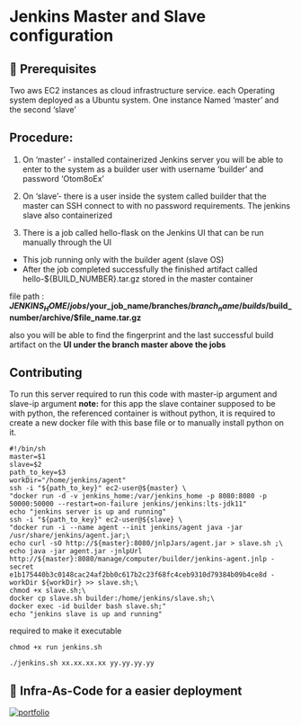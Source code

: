 # Jenkins Master and Slave configuration

## 🧰 Prerequisites
Two aws EC2 instances as cloud infrastructure service.
each Operating system deployed as a Ubuntu system. 
One instance Named ‘master’ and the second ‘slave’

## Procedure: 
1. On ‘master’ - installed containerized Jenkins server
	you will be able to enter to the system as a builder user with username ‘builder’ and password ‘Otom8oEx’

2. On ‘slave’- there is a user inside the system called builder that the master can SSH connect to with no password requirements.
	The jenkins slave also containerized
   
3. There is a job called hello-flask on the Jenkins UI that can be run manually through the UI
- This job running only with the builder agent (slave OS)
- After the job completed successfully the finished artifact called hello-${BUILD_NUMBER}.tar.gz stored in the master container

file path : 
**$JENKINS_HOME/jobs/$your_job_name/branches/$branch_name/builds/$build_number/archive/$file_name.tar.gz**

also you will be able to find the fingerprint and the last successful build artifact on the 
**UI under the branch master above the jobs**
  
## Contributing
To run this server required to run this code with master-ip argument and slave-ip argument
**note:** for this app the slave container supposed to be with python, the referenced container is without python, 
it is required to create a new docker file with this base file or to manually install python on it.

```
#!/bin/sh
master=$1
slave=$2
path_to_key=$3
workDir="/home/jenkins/agent"
ssh -i "${path_to_key}" ec2-user@${master} \
"docker run -d -v jenkins_home:/var/jenkins_home -p 8080:8080 -p 50000:50000 --restart=on-failure jenkins/jenkins:lts-jdk11"
echo "jenkins server is up and running"
ssh -i "${path_to_key}" ec2-user@${slave} \
"docker run -i --name agent --init jenkins/agent java -jar /usr/share/jenkins/agent.jar;\
echo curl -sO http://${master}:8080/jnlpJars/agent.jar > slave.sh ;\
echo java -jar agent.jar -jnlpUrl http://${master}:8080/manage/computer/builder/jenkins-agent.jnlp -secret e1b175440b3c0148cac24af2bb0c617b2c23f68fc4ceb9310d79384b09b4ce8d -workDir ${workDir} >> slave.sh;\
chmod +x slave.sh;\
docker cp slave.sh builder:/home/jenkins/slave.sh;\
docker exec -id builder bash slave.sh;"
echo "jenkins slave is up and running"
```

required to make it executable

```
chmod +x run jenkins.sh
```

```
./jenkins.sh xx.xx.xx.xx yy.yy.yy.yy
```
  
## 🔗 Infra-As-Code for a easier deployment
[![portfolio](https://img.shields.io/badge/infrastructure-000?style=for-the-badge&logo=ko-fi&logoColor=white)](https://github.com/LizAsraf/Infra-As-Code-jenkins-master-slave.git) 